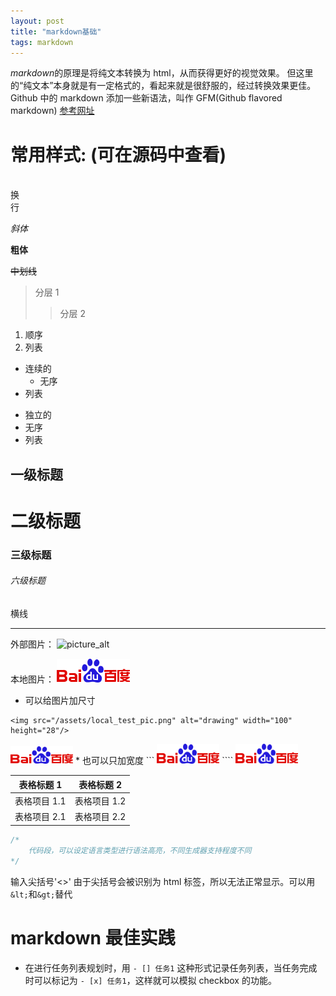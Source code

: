 ```yaml
---
layout: post
title: "markdown基础"
tags: markdown
---
```


*markdown*的原理是将纯文本转换为 html，从而获得更好的视觉效果。
但这里的“纯文本”本身就是有一定格式的，看起来就是很舒服的，经过转换效果更佳。  
Github 中的 markdown 添加一些新语法，叫作 GFM(Github flavored markdown)
[参考网址](http://daringfireball.net/projects/markdown)

# 常用样式: (可在源码中查看)

<br/>换<br/>行<br/>

_斜体_

**粗体**

~~中划线~~

> 分层 1
>
> > 分层 2

1. 顺序
2. 列表

- 连续的
  - 无序
- 列表

* 独立的
* 无序
* 列表

## 一级标题

# 二级标题

### 三级标题

###### 六级标题

横线

---

外部图片：
![picture_alt](https://ss0.bdstatic.com/5aV1bjqh_Q23odCf/static/superman/img/logo_top_86d58ae1.png)

本地图片：
![picture_alt](/assets/local_test_pic.png)

- 可以给图片加尺寸

```
<img src="/assets/local_test_pic.png" alt="drawing" width="100" height="28"/>
```

<img src="/assets/local_test_pic.png" alt="drawing" width="100" height="28"/>
* 也可以只加宽度
```
<img src="/assets/local_test_pic.png" alt="drawing" width="100"/>
````
<img src="/assets/local_test_pic.png" alt="drawing" width="100"/>

| 表格标题 1   | 表格标题 2   |
| ------------ | ------------ |
| 表格项目 1.1 | 表格项目 1.2 |
| 表格项目 2.1 | 表格项目 2.2 |

```cpp
/*
	代码段，可以设定语言类型进行语法高亮，不同生成器支持程度不同
*/
```

输入尖括号'&lt;&gt;'
由于尖括号会被识别为 html 标签，所以无法正常显示。可以用`&lt;`和`&gt;`替代

# markdown 最佳实践

- 在进行任务列表规划时，用 `- [] 任务1` 这种形式记录任务列表，当任务完成时可以标记为 `- [x] 任务1`，这样就可以模拟 checkbox 的功能。
